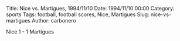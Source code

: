 Title: Nice vs. Martigues, 1994/11/10
Date: 1994/11/10 00:00
Category: sports
Tags: football, football scores, Nice, Martigues
Slug: nice-vs-martigues
Author: carbonero


Nice 1 - 1 Martigues
